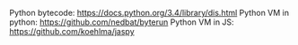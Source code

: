 Python bytecode: https://docs.python.org/3.4/library/dis.html 
Python VM in python: https://github.com/nedbat/byterun
Python VM in JS: https://github.com/koehlma/jaspy

